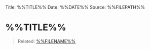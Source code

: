 Title: %%TITLE%%
Date: %%DATE%%
Source: %%FILEPATH%%

# %%TITLE%%



> Related: [%%FILENAME%%](%%FILEPATH%%)
